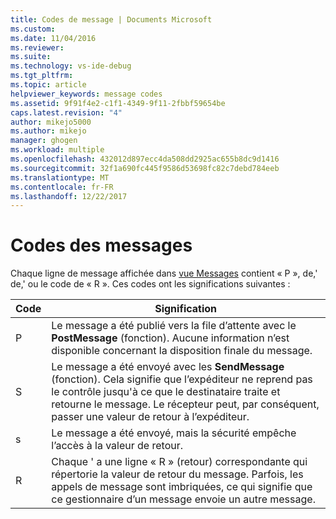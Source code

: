 ```yaml
---
title: Codes de message | Documents Microsoft
ms.custom: 
ms.date: 11/04/2016
ms.reviewer: 
ms.suite: 
ms.technology: vs-ide-debug
ms.tgt_pltfrm: 
ms.topic: article
helpviewer_keywords: message codes
ms.assetid: 9f91f4e2-c1f1-4349-9f11-2fbbf59654be
caps.latest.revision: "4"
author: mikejo5000
ms.author: mikejo
manager: ghogen
ms.workload: multiple
ms.openlocfilehash: 432012d897ecc4da508dd2925ac655b8dc9d1416
ms.sourcegitcommit: 32f1a690fc445f9586d53698fc82c7debd784eeb
ms.translationtype: MT
ms.contentlocale: fr-FR
ms.lasthandoff: 12/22/2017
---
```

# <a name="message-codes"></a>Codes des messages
Chaque ligne de message affichée dans [vue Messages](../debugger/messages-view.md) contient « P », de,' de,' ou le code de « R ». Ces codes ont les significations suivantes :  
  
|Code|Signification|  
|----------|-------------|  
|P|Le message a été publié vers la file d’attente avec le **PostMessage** (fonction). Aucune information n’est disponible concernant la disposition finale du message.|  
|S|Le message a été envoyé avec les **SendMessage** (fonction). Cela signifie que l’expéditeur ne reprend pas le contrôle jusqu'à ce que le destinataire traite et retourne le message. Le récepteur peut, par conséquent, passer une valeur de retour à l’expéditeur.|  
|s|Le message a été envoyé, mais la sécurité empêche l’accès à la valeur de retour.|  
|R|Chaque ' a une ligne « R » (retour) correspondante qui répertorie la valeur de retour du message. Parfois, les appels de message sont imbriquées, ce qui signifie que ce gestionnaire d’un message envoie un autre message.|